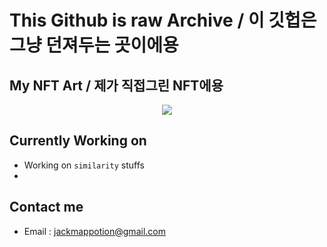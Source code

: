 # This Github is raw Archive / 이 깃헙은 그냥 던져두는 곳이에용

## My NFT Art / 제가 직접그린 NFT에용

<p align="center">
  <img src="https://i.seadn.io/gcs/files/ac0e5a62da6365909c2f5e40ed048a8c.png" />
</p>

## Currently Working on

- Working on `similarity` stuffs
- 

## Contact me

- Email : <jackmappotion@gmail.com>
